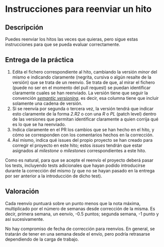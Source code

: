 # Instrucciones para reenviar un hito

## Descripción

Puedes reenviar los hitos las veces que quieras, pero sigue estas instrucciones para que se pueda evaluar correctamente.

## Entrega de la práctica

1. Edita el fichero correspondiente al hito, cambiando la versión
   *minor* del mismo e indicando claramente (negrita, cursiva o algún
   resalte de la versión) que se trata de un reenvío. Se trata de que,
   al mirar el fichero (puede no ser en el momento del pull request)
   se puedan identificar claramente cuales se han reenviado. La
   versión tiene que seguir la
   convención [*semantic versioning*](https://semver.org/), es decir,
   esa columna tiene que incluir solamente una cadena de versión.
2. Si se reenvía por segunda o tercera vez, la versión tendrá que
   indicar esto claramente de la forma *2.R2* o con una *R* o *PL*
   (patch level) dentro de las versiones que permitan identificar
   claramente a quien corrija qué es lo que se ha reenviado.
3. Indica claramente en el PR los cambios que se han hecho en el hito,
   y cómo se corresponden con los comentarios hechos en la corrección.
4. Así mismo, indica qué issues del propio proyecto se han creado para
   corregir el proyecto en este hito; estos *issues* tendrán que estar
   asignados al *milestone* o *milestones* correspondientes a este
   hito.

Como es natural, para que se acepte el reenvío el proyecto deberá
pasar los tests, incluyendo tests adicionales que hayan podido
introducirse durante la corrección del mismo (y que no se hayan pasado
en la entrega por ser anterior a la introducción de dicho test).

## Valoración

Cada reenvío puntuará sobre un punto menos que la nota máxima,
multiplicado por el número de semanas desde corrección de la misma. Es
decir, primera semana, un eenvío, -0.5 puntos; segunda semana, -1 punto
y así sucesivamente.

No hay compromiso de fecha de corrección para reenvíos. En general, se
tratarán de tener en una semana desde el envío, pero podría retrasarse
dependiendo de la carga de trabajo.
